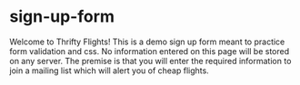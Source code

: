 # sign-up-form

Welcome to Thrifty Flights!
This is a demo sign up form meant to practice form validation and css. No information entered on this page will be stored on any server. The premise is that you will enter the required information to join a mailing list which will alert you of cheap flights.
